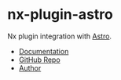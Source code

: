 # nx-plugin-astro

Nx plugin integration with [Astro](https://astro.build/).

- [Documentation](https://nx-plugins.netlify.app/astro/)
- [GitHub Repo](https://github.com/LinbuduLab/nx-plugins)
- [Author](https://github.com/linbudu599)
